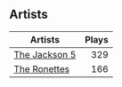 ## Artists
Artists | Plays 
----- | -----: 
[The Jackson 5](/artists/the-jackson-5-35053) | 329
[The Ronettes](/artists/the-ronettes-89545) | 166

